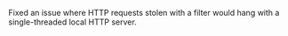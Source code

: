 Fixed an issue where HTTP requests stolen with a filter would hang with a single-threaded local HTTP server.
